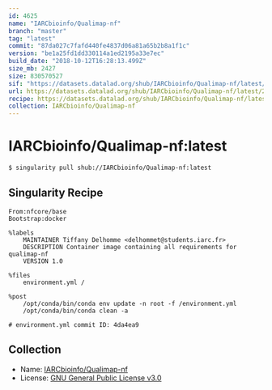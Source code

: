 ```yaml
---
id: 4625
name: "IARCbioinfo/Qualimap-nf"
branch: "master"
tag: "latest"
commit: "87da027c7fafd440fe4837d06a81a65b2b8a1f1c"
version: "be1a25fd1dd330114a1ed2195a33e7ec"
build_date: "2018-10-12T16:28:13.499Z"
size_mb: 2427
size: 830570527
sif: "https://datasets.datalad.org/shub/IARCbioinfo/Qualimap-nf/latest/2018-10-12-87da027c-be1a25fd/be1a25fd1dd330114a1ed2195a33e7ec.simg"
url: https://datasets.datalad.org/shub/IARCbioinfo/Qualimap-nf/latest/2018-10-12-87da027c-be1a25fd/
recipe: https://datasets.datalad.org/shub/IARCbioinfo/Qualimap-nf/latest/2018-10-12-87da027c-be1a25fd/Singularity
collection: IARCbioinfo/Qualimap-nf
---
```


# IARCbioinfo/Qualimap-nf:latest

```bash
$ singularity pull shub://IARCbioinfo/Qualimap-nf:latest
```

## Singularity Recipe

```singularity
From:nfcore/base
Bootstrap:docker

%labels
    MAINTAINER Tiffany Delhomme <delhommet@students.iarc.fr>
    DESCRIPTION Container image containing all requirements for qualimap-nf
    VERSION 1.0

%files
    environment.yml /

%post
    /opt/conda/bin/conda env update -n root -f /environment.yml
    /opt/conda/bin/conda clean -a

# environment.yml commit ID: 4da4ea9
```

## Collection

 - Name: [IARCbioinfo/Qualimap-nf](https://github.com/IARCbioinfo/Qualimap-nf)
 - License: [GNU General Public License v3.0](https://api.github.com/licenses/gpl-3.0)


